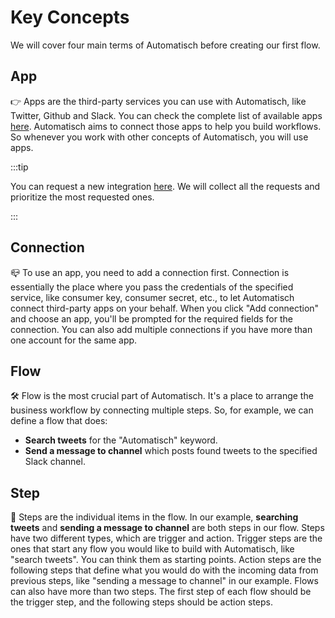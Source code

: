 # Key Concepts

We will cover four main terms of Automatisch before creating our first flow.

## App

👉 Apps are the third-party services you can use with Automatisch, like Twitter, Github and Slack. You can check the complete list of available apps [here](/guide/available-apps). Automatisch aims to connect those apps to help you build workflows. So whenever you work with other concepts of Automatisch, you will use apps.

:::tip

You can request a new integration [here](/guide/request-integration). We will collect all the requests and prioritize the most requested ones.

:::

## Connection

📪 To use an app, you need to add a connection first. Connection is essentially the place where you pass the credentials of the specified service, like consumer key, consumer secret, etc., to let Automatisch connect third-party apps on your behalf. When you click "Add connection" and choose an app, you'll be prompted for the required fields for the connection. You can also add multiple connections if you have more than one account for the same app.

## Flow

🛠️ Flow is the most crucial part of Automatisch. It's a place to arrange the business workflow by connecting multiple steps. So, for example, we can define a flow that does:

- **Search tweets** for the "Automatisch" keyword.
- **Send a message to channel** which posts found tweets to the specified Slack channel.

## Step

📄 Steps are the individual items in the flow. In our example, **searching tweets** and **sending a message to channel** are both steps in our flow. Steps have two different types, which are trigger and action. Trigger steps are the ones that start any flow you would like to build with Automatisch, like "search tweets". You can think them as starting points. Action steps are the following steps that define what you would do with the incoming data from previous steps, like "sending a message to channel" in our example. Flows can also have more than two steps. The first step of each flow should be the trigger step, and the following steps should be action steps.
